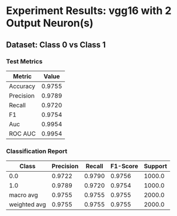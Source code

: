 # Experiment Results: vgg16 with 2 Output Neuron(s)

## Dataset: Class 0 vs Class 1

### Test Metrics

| Metric | Value |
| ------ | ----- |
| Accuracy | 0.9755 |
| Precision | 0.9789 |
| Recall | 0.9720 |
| F1 | 0.9754 |
| Auc | 0.9954 |
| ROC AUC | 0.9954 |

### Classification Report

| Class | Precision | Recall | F1-Score | Support |
| ----- | --------- | ------ | -------- | ------- |
| 0.0 | 0.9722 | 0.9790 | 0.9756 | 1000.0 |
| 1.0 | 0.9789 | 0.9720 | 0.9754 | 1000.0 |
| macro avg | 0.9755 | 0.9755 | 0.9755 | 2000.0 |
| weighted avg | 0.9755 | 0.9755 | 0.9755 | 2000.0 |
